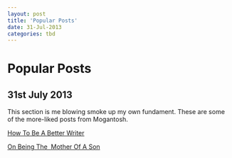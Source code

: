 ```yaml
---
layout: post
title: 'Popular Posts'
date: 31-Jul-2013
categories: tbd
---
```


# Popular Posts

## 31st July 2013

This section is me blowing smoke up my own fundament. These are some of the more-liked posts from Mogantosh.

<a href="http://mogantosh.com/?p=25">How To Be A Better Writer</a>

<a href="http://mogantosh.com/?p=80">On Being The  Mother Of A Son</a>

